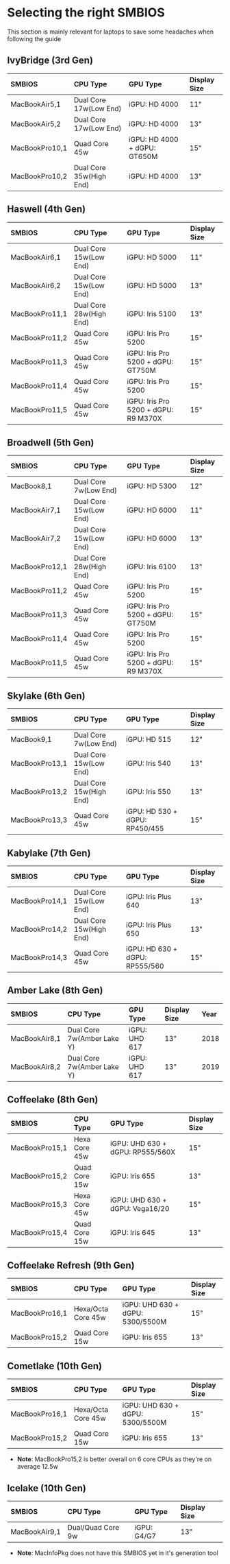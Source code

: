 # Selecting the right SMBIOS

This section is mainly relevant for laptops to save some headaches when following the guide

## IvyBridge (3rd Gen)

| SMBIOS | CPU Type | GPU Type | Display Size |
| :--- | :--- | :--- | :--- |
| MacBookAir5,1 | Dual Core 17w(Low End) | iGPU: HD 4000 | 11" |
| MacBookAir5,2 | Dual Core 17w(Low End) | iGPU: HD 4000 | 13" |
| MacBookPro10,1 | Quad Core 45w | iGPU: HD 4000 + dGPU: GT650M | 15" |
| MacBookPro10,2 | Dual Core 35w(High End) | iGPU: HD 4000 | 13" |

## Haswell (4th Gen)

| SMBIOS | CPU Type | GPU Type | Display Size |
| :--- | :--- | :--- | :--- |
| MacBookAir6,1 | Dual Core 15w(Low End) | iGPU: HD 5000 | 11" |
| MacBookAir6,2 | Dual Core 15w(Low End) | iGPU: HD 5000 | 13" |
| MacBookPro11,1 | Dual Core 28w(High End) | iGPU: Iris 5100 | 13" |
| MacBookPro11,2 | Quad Core 45w | iGPU: Iris Pro 5200 | 15" |
| MacBookPro11,3 | Quad Core 45w | iGPU: Iris Pro 5200 + dGPU: GT750M | 15" |
| MacBookPro11,4 | Quad Core 45w | iGPU: Iris Pro 5200 | 15" |
| MacBookPro11,5 | Quad Core 45w | iGPU: Iris Pro 5200 + dGPU: R9 M370X | 15" |

## Broadwell (5th Gen)

| SMBIOS | CPU Type | GPU Type | Display Size |
| :--- | :--- | :--- | :--- |
| MacBook8,1 | Dual Core 7w(Low End) | iGPU: HD 5300 | 12" |
| MacBookAir7,1 | Dual Core 15w(Low End) | iGPU: HD 6000 | 11" |
| MacBookAir7,2 | Dual Core 15w(Low End) | iGPU: HD 6000 | 13" |
| MacBookPro12,1 | Dual Core 28w(High End) | iGPU: Iris 6100 | 13" |
| MacBookPro11,2 | Quad Core 45w | iGPU: Iris Pro 5200 | 15" |
| MacBookPro11,3 | Quad Core 45w | iGPU: Iris Pro 5200 + dGPU: GT750M | 15" |
| MacBookPro11,4 | Quad Core 45w | iGPU: Iris Pro 5200 | 15" |
| MacBookPro11,5 | Quad Core 45w | iGPU: Iris Pro 5200 + dGPU: R9 M370X | 15" |

## Skylake (6th Gen)

| SMBIOS | CPU Type | GPU Type | Display Size |
| :--- | :--- | :--- | :--- |
| MacBook9,1 | Dual Core 7w(Low End) | iGPU: HD 515 | 12" |
| MacBookPro13,1 | Dual Core 15w(Low End) | iGPU: Iris 540 | 13" |
| MacBookPro13,2 | Dual Core 15w(High End) | iGPU: Iris 550 | 13" |
| MacBookPro13,3 | Quad Core 45w | iGPU: HD 530 + dGPU: RP450/455 | 15" |

## Kabylake (7th Gen)

| SMBIOS | CPU Type | GPU Type | Display Size |
| :--- | :--- | :--- | :--- |
| MacBookPro14,1 | Dual Core 15w(Low End) | iGPU: Iris Plus 640 | 13" |
| MacBookPro14,2 | Dual Core 15w(High End) | iGPU: Iris Plus 650 | 13" |
| MacBookPro14,3 | Quad Core 45w | iGPU: HD 630 + dGPU: RP555/560 | 15" |

## Amber Lake (8th Gen)

| SMBIOS | CPU Type | GPU Type | Display Size | Year |
| :--- | :--- | :--- | :--- | :--- |
| MacBookAir8,1 | Dual Core 7w(Amber Lake Y) | iGPU: UHD 617 | 13" | 2018 |
| MacBookAir8,2 | Dual Core 7w(Amber Lake Y) | iGPU: UHD 617 | 13" | 2019 |

## Coffeelake (8th Gen)

| SMBIOS | CPU Type | GPU Type | Display Size |
| :--- | :--- | :--- | :--- |
| MacBookPro15,1 | Hexa Core 45w | iGPU: UHD 630 + dGPU: RP555/560X | 15" |
| MacBookPro15,2 | Quad Core 15w | iGPU: Iris 655 | 13" |
| MacBookPro15,3 | Hexa Core 45w | iGPU: UHD 630 + dGPU: Vega16/20 | 15" |
| MacBookPro15,4 | Quad Core 15w | iGPU: Iris 645 | 13" |

## Coffeelake Refresh (9th Gen)


| SMBIOS | CPU Type | GPU Type | Display Size |
| :--- | :--- | :--- | :--- |
| MacBookPro16,1 | Hexa/Octa Core 45w | iGPU: UHD 630 + dGPU: 5300/5500M | 15" |
| MacBookPro15,2 | Quad Core 15w | iGPU: Iris 655 | 13" |

## Cometlake (10th Gen)

| SMBIOS | CPU Type | GPU Type | Display Size |
| :--- | :--- | :--- | :--- |
| MacBookPro16,1 | Hexa/Octa Core 45w | iGPU: UHD 630 + dGPU: 5300/5500M | 15" |
| MacBookPro15,2 | Quad Core 15w | iGPU: Iris 655 | 13" |

* **Note**: MacBookPro15,2 is better overall on 6 core CPUs as they're on average 12.5w

## Icelake (10th Gen)

| SMBIOS | CPU Type | GPU Type | Display Size |
| :--- | :--- | :--- | :--- |
| MacBookAir9,1 | Dual/Quad Core 9w | iGPU: G4/G7 | 13" |

* **Note**: MacInfoPkg does not have this SMBIOS yet in it's generation tool

